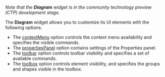 *Note that the **Diagram** widget is in the community technology preview (CTP) development stage.*

The **Diagram** widget allows you to customize its UI elements with the following options. 

* The [contextMenu](/Documentation/ApiReference/UI_Widgets/dxDiagram/Configuration/contextMenu/) option controls the context menu availability and specifies the visible commands.
* The [propertiesPanel](/Documentation/ApiReference/UI_Widgets/dxDiagram/Configuration/propertiesPanel/) option contains settings of the Properties panel. 
* The [toolbar](/Documentation/ApiReference/UI_Widgets/dxDiagram/Configuration/toolbar/) option controls toolbar visibility and specifies a set of available commands.
* The [toolbox](/Documentation/ApiReference/UI_Widgets/dxDiagram/Configuration/toolbox/) option controls element visibility, and specifies the groups and shapes visible in the toolbox. 